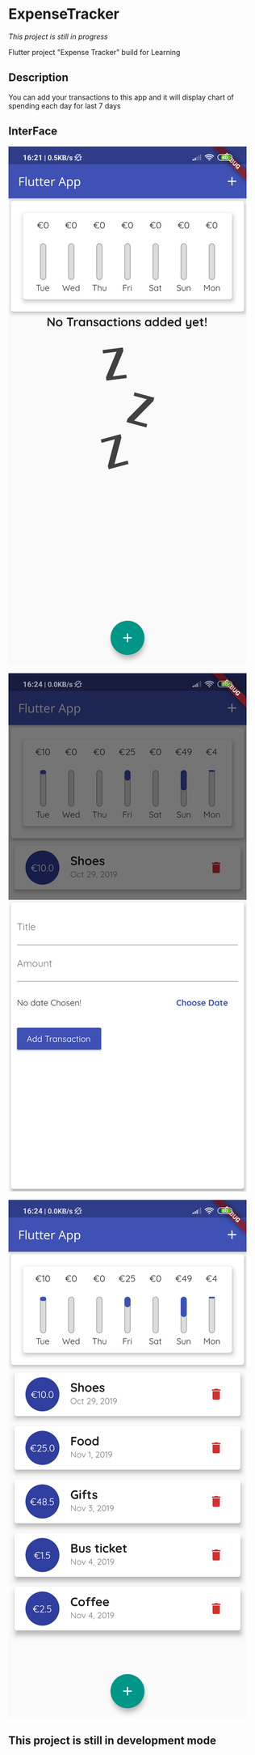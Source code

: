 # ExpenseTracker

*This project is still in progress*

Flutter project "Expense Tracker" build for Learning

## Description

You can add your transactions to this app and it will display chart of spending each day for last 7 days

## InterFace

![App ScreeShot1](/screenshots/app.png)

![App ScreeShot2](/screenshots/app2.png)

![App ScreeShot3](/screenshots/app3.png)

## This project is still in development mode 
